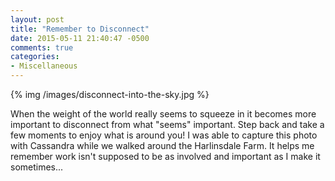```yaml
---
layout: post
title: "Remember to Disconnect"
date: 2015-05-11 21:40:47 -0500
comments: true
categories: 
- Miscellaneous
---
```

{% img /images/disconnect-into-the-sky.jpg %}

When the weight of the world really seems to squeeze in it becomes more
important to disconnect from what "seems" important.  Step back and take a few
moments to enjoy what is around you!  I was able to capture this photo with
Cassandra while we walked around the Harlinsdale Farm.  It helps me remember
work isn't supposed to be as involved and important as I make it sometimes...
